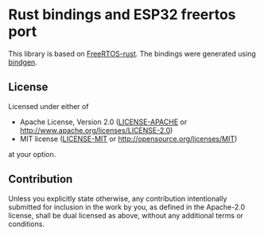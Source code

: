 # Rust bindings and ESP32 freertos port

This library is based on [FreeRTOS-rust](https://github.com/lobaro/FreeRTOS-rust).
The bindings were generated using [bindgen](https://crates.io/crates/bindgen).

## License

Licensed under either of

 * Apache License, Version 2.0
   ([LICENSE-APACHE](LICENSE-APACHE) or http://www.apache.org/licenses/LICENSE-2.0)
 * MIT license
   ([LICENSE-MIT](LICENSE-MIT) or http://opensource.org/licenses/MIT)

at your option.

## Contribution

Unless you explicitly state otherwise, any contribution intentionally submitted
for inclusion in the work by you, as defined in the Apache-2.0 license, shall be
dual licensed as above, without any additional terms or conditions.